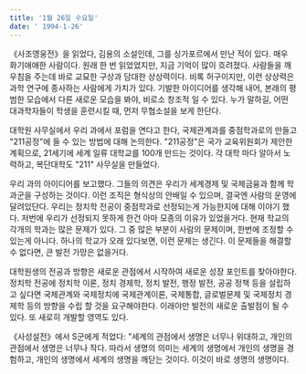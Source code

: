 ```yaml
---
title: '1월 26일 수요일'
date: ' 1994-1-26'
---
```

《사조영웅전》을 읽었다, 김용의 소설인데, 그를 싱가포르에서 만난 적이 있다. 매우 화기애애한 사람이다. 원래 한 번 읽었었지만, 지금 기억이 많이 흐려졌다. 사람들을 깨우침을 주는데 바로 교묘한 구상과 담대한 상상력이다. 비록 허구이지만, 이런 상상력은 과학 연구에 종사하는 사람에게 가치가 있다. 기발한 아이디어를 생각해 내어, 본래의 평범한 모습에서 다른 새로운 모습을 봐야, 비로소 창조적 일 수 있다. 누가 말하길, 어떤 대과학자들이 학생을 훈련시킬 때, 먼저 무협소설을 보게 한단다.

대학원 사무실에서 우리 과에서 포럼을 연다고 한다, 국제관계과를 중점학과로의 만들고 "211공정"에 들 수 있는 방법에 대해 논의한다. "211공정"은 국가 교육위원회가 제안한 계획으로, 21세기에 세계 일류 대학교를 100개 만드는 것이다. 각 대학 마다 알아서 노력하고, 복단대학도 "211" 사무실을 만들었다.

우리 과의 아이디어를 보고했다. 그들의 의견은 우리가 세계경제 및 국제금융과 함께 학과군을 구성하는 것이다. 이런 조직은 형식상의 안배일 수 있으며, 결국엔 사람의 운영에 달려있단다. 우리는 정치학 전공이 중점학과로 선정되는게 가능한지에 대해 이야기 했다. 저번에 우리가 선정되지 못하게 한건 아마 모종의 이유가 있었을거다. 현재 학교의 각개의 학과는 많은 문제가 있다. 그 중 많은 부분이 사람의 문제이며, 한번에 조정할 수 있는게 아니다. 하나의 학교가 오래 있다보면, 이런 문제는 생긴다. 이 문제들을 해결할 수 없다면, 큰 발전 가망은 없을거다.

대학원생의 전공과 방향은 새로운 관점에서 시작하여 새로운 성장 포인트를 찾아야한다. 정치학 전공에 정치학 이론, 정치 경제학, 정치 발전, 행정 발전, 공공 정책 등을 설립하고 싶다면 국제관계와 국제정치에 국제관계이론, 국제통합, 글로벌문제 및 국제정치 경제학 등의 방향을 수립 할 것을 요구해야한다. 이래야만 발전의 새로운 출발점이 될 수 있다. 또 새로히 개발할 영역도 있다.

《사성설전》에서 S군에게 적었다: "세계의 관점에서 생명은 너무나 위대하고, 개인의 관점에서 생명은 너무나 작다. 따라서 생명의 의미는 세계의 생명에서 개인의 생명을 경험하고, 개인의 생명에서 세계의 생명을 깨닫는 것이다. 이것이 바로 생명의 생명이다.
